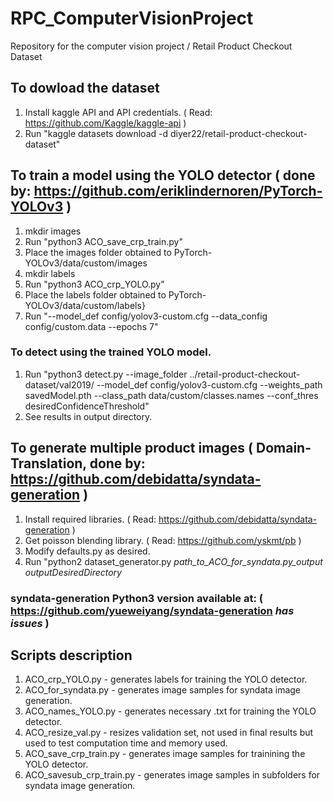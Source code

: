 # RPC_ComputerVisionProject

Repository for the computer vision project / Retail Product Checkout Dataset

## To dowload the dataset

1. Install kaggle API and API credentials. ( Read: https://github.com/Kaggle/kaggle-api )
2. Run "kaggle datasets download -d diyer22/retail-product-checkout-dataset"

## To train a model using the YOLO detector ( done by: https://github.com/eriklindernoren/PyTorch-YOLOv3 )

1. mkdir images 
2. Run "python3 ACO_save_crp_train.py"
3. Place the images folder obtained to PyTorch-YOLOv3/data/custom/images
4. mkdir labels
5. Run "python3 ACO_crp_YOLO.py"
6. Place the labels folder obtained to PyTorch-YOLOv3/data/custom/labels}
7. Run "--model_def config/yolov3-custom.cfg --data_config config/custom.data --epochs 7"

### To detect using the trained YOLO model.

1. Run "python3 detect.py --image_folder ../retail-product-checkout-dataset/val2019/ --model_def config/yolov3-custom.cfg --weights_path savedModel.pth --class_path data/custom/classes.names --conf_thres desiredConfidenceThreshold"
2. See results in output directory.

## To generate multiple product images ( Domain-Translation, done by: https://github.com/debidatta/syndata-generation )

1. Install required libraries. ( Read: https://github.com/debidatta/syndata-generation )
2. Get poisson blending library. ( Read: https://github.com/yskmt/pb )
3. Modify defaults.py as desired.
4. Run "python2 dataset_generator.py *path_to_ACO_for_syndata.py_output* *outputDesiredDirectory*
### syndata-generation Python3 version available at: ( https://github.com/yueweiyang/syndata-generation *has issues* )

## Scripts description
1. ACO_crp_YOLO.py - generates labels for training the YOLO detector.
2. ACO_for_syndata.py - generates image samples for syndata image generation.
3. ACO_names_YOLO.py	- generates necessary .txt for training the YOLO detector.
4. ACO_resize_val.py	- resizes validation set, not used in final results but used to test computation time and memory used.
5. ACO_save_crp_train.py	- generates image samples for trainining the YOLO detector.
6. ACO_savesub_crp_train.py - generates image samples in subfolders for syndata image generation.






